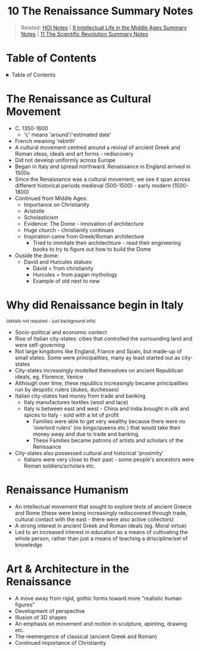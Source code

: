 <h1 align="center"><b> 10 The Renaissance Summary Notes </b></h1>

> Related: [HOI Notes](/tcfs-notes/HOI/README.md) | [9 Intellectual Life in the Middle Ages Summary Notes](hoi-9-summary-notes.md) | [11 The Scientific Revolution Summary Notes](hoi-11-summary-notes.md)

<h1> Table of Contents </h1>
<details>
<summary>Table of Contents</summary>

- [The Renaissance as Cultural Movement](#the-renaissance-as-cultural-movement)
- [Why did Renaissance begin in Italy](#why-did-renaissance-begin-in-italy)
- [Renaissance Humanism](#renaissance-humanism)
- [Art & Architecture in the Renaissance](#art--architecture-in-the-renaissance)
</details>

# The Renaissance as Cultural Movement
* C. 1350-1600 
  * 'c' means 'around'/'estimated date' 
* French meaning 'rebirth' 
* A cultural movement centred around a revival of ancient Greek and Roman ideas, ideals and art forms - rediscovery 
* Did not develop uniformly across Europe 
* Began in Italy and spread northward. Renaissance in England arrived in 1500s 
* Since the Renaissance was a cultural movement, we see it span across different historical periods medieval (500-1500) - early modern (1500-1800) 
* Continued from Middle Ages: 
  * Importance on Christianity 
  * Aristotle 
  * Scholasticism 
  * Evidence: The Dome - innovation of architecture 
  * Huge church - christianity continues 
  * Inspiration came from Greek/Roman architecture 
    * Tried to immitate their architechture - read their engineering books to try to figure out how to build the Dome 
* Ouside the dome: 
  * David and Hurcules statues 
    * David = from christianity 
    * Hurcules = from pagan mythology 
    * Example of old next to new 

# Why did Renaissance begin in Italy
<sub>(details not required - just background info)</sub>
* Socio-political and economic contect 
* Rise of Italian city-states: cities that controlled the surrounding land and were self-governing 
* Not large kingdoms like England, France and Spain, but made-up of small states. Some were principalities, many ay least started out as city-states 
* City-states increasingly modelled themselves on ancient Republican ideals, eg. Florence, Venice 
* Although over time, these republics increasingly became principalities run by despotic rulers (dukes, duchesses) 
* Italian city-states had money from trade and banking 
  * Italy manufactures textiles (wool and lace) 
  * Italy is between east and west - China and India brought in silk and spices to Italy - sold with a lot of profit 
    * Families were able to get very wealthy because there were no 'overlord rulers' (no kings/queens etc.) that would take their money away and due to trade and banking. 
    * These Families became patrons of artists and scholars of the Renissance  
* City-states also possessed cultural and historical 'proximity' 
  * Italians were very close to their past - some people's ancestors were Roman soldiers/scholars etc. 

# Renaissance Humanism
* An intellectual movement that sought to explore texts of ancient Greece and Rome (these were being increasingly rediscovered through trade, cultural contact with the east - there were also active collectors) 
* A strong interest in ancient Greek and Roman ideals (eg. Moral virtue) 
* Led to an increased interest in education as a means of cultivating the whole person, rather than just a means of teaching a driscipline/set of knowledge

# Art & Architecture in the Renaissance
* A move away from rigid, gothic forms toward more "realistic human figures" 
* Development of perspective 
* Illusion of 3D shapes 
* An emphasis on movement and motion in sculpture, apinting, drawing etc. 
* The reemergence of classical (ancient Greek and Roman) 
* Continued importance of Christianity 